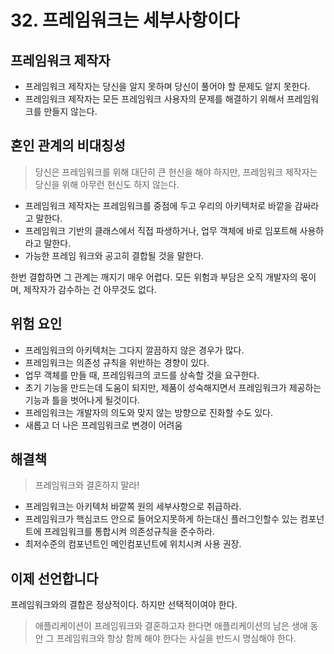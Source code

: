# 32. 프레임워크는 세부사항이다

## 프레임워크 제작자
 - 프레임워크 제작자는 당신을 알지 못하며 당신이 풀어야 할 문제도 알지 못한다.
 - 프레임워크 제작자는 모든 프레임워크 사용자의 문제를 해결하기 위해서 프레임워크를 만들지 않는다.

## 혼인 관계의 비대칭성
> 당신은 프레임워크를 위해 대단히 큰 헌신을 해야 하지만, 프레임워크 제작자는 당신을 위해 아무런 헌신도 하지 않는다.
 - 프레임워크 제작자는 프레임워크를 중점에 두고 우리의 아키텍처로 바깥을 감싸라고 말한다.
 - 프레임워크 기반의 클래스에서 직접 파생하거나, 업무 객체에 바로 임포트해 사용하라고 말한다.
 - 가능한 프레임 워크와 공고히 결합될 것을 말한다.

한번 결합하면 그 관계는 깨지기 매우 어렵다. 모든 위험과 부담은 오직 개발자의 몫이며, 제작자가 감수하는 건 아무것도 없다.

## 위험 요인
 - 프레임워크의 아키텍처는 그다지 깔끔하지 않은 경우가 많다.
 - 프레임워크는 의존성 규칙을 위반하는 경향이 있다.
 - 업무 객체를 만들 때, 프레임워크의 코드를 상속할 것을 요구한다.
 - 초기 기능을 만드는데 도움이 되지만, 제품이 성숙해지면서 프레임워크가 제공하는 기능과 틀을 벗어나게 될것이다.
 - 프레임워크는 개발자의 의도와 맞지 않는 방향으로 진화할 수도 있다.
 - 새롭고 더 나은 프레임워크로 변경이 어려움

## 해결책
> 프레임워크와 결혼하지 말라!
 - 프레임워크는 아키텍처 바깥쪽 원의 세부사항으로 취급하라.
 - 프레임워크가 핵심코드 안으로 들어오지못하게 하는대신 플러그인할수 있는 컴포넌트에 프레임워크를 통합시켜 의존성규칙을 준수하라.
 - 최저수준의 컴포넌트인 메인컴포넌트에 위치시켜 사용 권장.

## 이제 선언합니다
프레임워크와의 결합은 정상적이다. 하지만 선택적이여야 한다.
> 애플리케이션이 프레임워크와 결혼하고자 한다면 애플리케이션의 남은 생애 동안 그 프레임워크와 항상 함께 해야 한다는 사실을 반드시 명심해야 한다.
